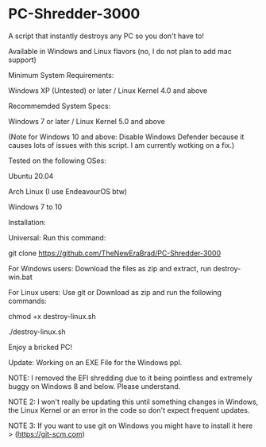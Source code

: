 # PC-Shredder-3000
A script that instantly destroys any PC so you don't have to!

Available in Windows and Linux flavors (no, I do not plan to add mac support)

Minimum System Requirements:

Windows XP (Untested) or later / Linux Kernel 4.0 and above

Recommemded System Specs:

Windows 7 or later / Linux Kernel 5.0 and above

(Note for Windows 10 and above: Disable Windows Defender because it causes lots of issues with this script. I am currently wotking on a fix.)

Tested on the following OSes:

Ubuntu 20.04

Arch Linux (I use EndeavourOS btw)

Windows 7 to 10

Installation:

Universal: Run this command:

git clone https://github.com/TheNewEraBrad/PC-Shredder-3000

For Windows users: Download the files as zip and extract, run destroy-win.bat

For Linux users: Use git or Download as zip and run the following commands:

chmod +x destroy-linux.sh

./destroy-linux.sh

Enjoy a bricked PC!

Update: Working on an EXE File for the Windows ppl.

NOTE: I removed the EFI shredding due to it being pointless and extremely buggy on Windows 8 and below. Please understand.

NOTE 2: I won't really be updating this until something changes in Windows, the Linux Kernel or an error in the code so don't expect frequent updates.

NOTE 3: If you want to use git on Windows you might have to install it here > (https://git-scm.com)
